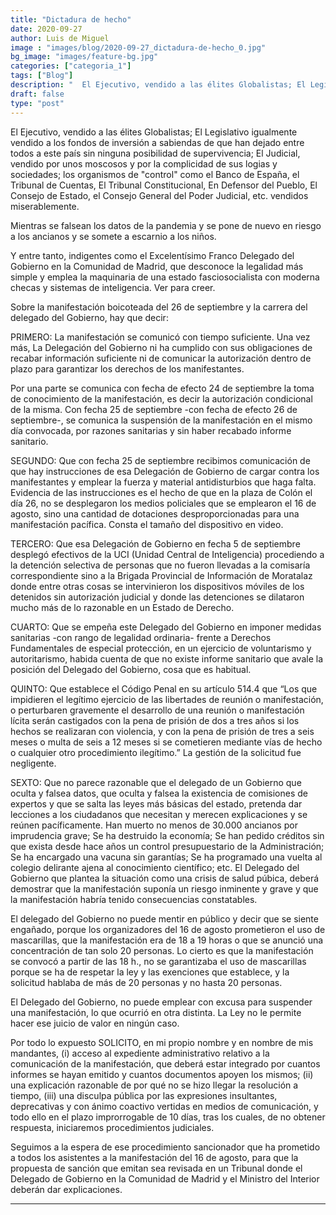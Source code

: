 ```yaml
---
title: "Dictadura de hecho"
date: 2020-09-27
author: Luis de Miguel
image : "images/blog/2020-09-27_dictadura-de-hecho_0.jpg"
bg_image: "images/feature-bg.jpg"
categories: ["categoria_1"]
tags: ["Blog"]
description: "  El Ejecutivo, vendido a las élites Globalistas; El Legislativo igualmente vendido a los fondos de ..."
draft: false
type: "post"
---
```

El Ejecutivo, vendido a las élites Globalistas; El Legislativo igualmente vendido a los fondos de inversión a sabiendas de que han dejado entre todos a este país sin ninguna posibilidad de supervivencia; El Judicial, vendido por unos moscosos y por la complicidad de sus logias y sociedades; los organismos de "control" como el Banco de España, el Tribunal de Cuentas, El Tribunal Constitucional, En Defensor del Pueblo, El Consejo de Estado, el Consejo General del Poder Judicial, etc. vendidos miserablemente.

Mientras se falsean los datos de la pandemia y se pone de nuevo en riesgo a los ancianos y se somete a escarnio a los niños.

Y entre tanto, indigentes como el Excelentísimo Franco  Delegado del Gobierno en la Comunidad de Madrid, que desconoce la legalidad más simple y emplea la maquinaria de una estado fasciosocialista con moderna checas y sistemas de inteligencia. Ver para creer.

Sobre la manifestación boicoteada del 26 de septiembre y la carrera del delegado del Gobierno, hay que decir:

PRIMERO: La manifestación se comunicó con tiempo suficiente. Una vez más, La Delegación del Gobierno ni ha cumplido con sus obligaciones de recabar información suficiente ni de comunicar la autorización dentro de plazo para garantizar los derechos de los manifestantes.

Por una parte se comunica con fecha de efecto 24 de septiembre la toma de conocimiento de la manifestación, es decir la autorización condicional de la misma. Con fecha 25 de septiembre -con fecha de efecto 26 de septiembre-, se comunica la suspensión de la manifestación en el mismo día convocada, por razones sanitarias y sin haber recabado informe sanitario.

SEGUNDO: Que con fecha 25 de septiembre recibimos comunicación de que hay instrucciones de esa Delegación de Gobierno de cargar contra los manifestantes y emplear la fuerza y material antidisturbios que haga falta. Evidencia de las instrucciones es el hecho de que en la plaza de Colón el día 26, no se desplegaron los medios policiales que se emplearon el 16 de agosto, sino una cantidad de dotaciones desproporcionadas para una manifestación pacífica. Consta el tamaño del dispositivo en video.

TERCERO: Que esa Delegación de Gobierno en fecha 5 de septiembre desplegó efectivos de la UCI (Unidad Central de Inteligencia) procediendo a la detención selectiva de personas que no fueron llevadas a la comisaría correspondiente sino a la Brigada Provincial de Información de Moratalaz donde entre otras cosas se intervinieron los dispositivos móviles de los detenidos sin autorización judicial y donde las detenciones se dilataron mucho más de lo razonable en un Estado de Derecho. 

CUARTO: Que se empeña este Delegado del Gobierno en imponer medidas sanitarias -con rango de legalidad ordinaria- frente a Derechos Fundamentales de especial protección, en un ejercicio de voluntarismo y autoritarismo, habida cuenta de que no existe informe sanitario que avale la posición del Delegado del Gobierno, cosa que es habitual.

QUINTO: Que establece el Código Penal en su artículo 514.4 que “Los que impidieren el legítimo ejercicio de las libertades de reunión o manifestación, o perturbaren gravemente el desarrollo de una reunión o manifestación lícita serán castigados con la pena de prisión de dos a tres años si los hechos se realizaran con violencia, y con la pena de prisión de tres a seis meses o multa de seis a 12 meses si se cometieren mediante vías de hecho o cualquier otro procedimiento ilegítimo.” La gestión de la solicitud fue negligente.

SEXTO: Que no parece razonable que el delegado de un Gobierno que oculta y falsea datos, que oculta y falsea la existencia de comisiones de expertos y que se salta las leyes más básicas del estado, pretenda dar lecciones a los ciudadanos que necesitan y merecen explicaciones y se reúnen pacíficamente. Han muerto no menos de 30.000 ancianos por imprudencia grave; Se ha destruido la economía; Se han pedido créditos sin que exista desde hace años un control presupuestario de la Administración; Se ha encargado una vacuna sin garantías; Se ha programado una vuelta al colegio delirante ajena al conocimiento científico; etc. El Delegado del Gobierno que plantea la situación como una crisis de salud púbica, deberá demostrar que la manifestación suponía un riesgo inminente y grave y que la manifestación habría tenido consecuencias constatables. 

El delegado del Gobierno no puede mentir en público y decir que se siente engañado, porque  los organizadores del 16 de agosto prometieron el uso de mascarillas, que la manifestación era de 18 a 19 horas o que se anunció una concentración de tan solo 20 personas. Lo cierto es que la manifestación se convocó a partir de las 18 h., no se garantizaba el uso de mascarillas porque se ha de respetar la ley y las exenciones que establece, y la solicitud hablaba de más de 20 personas y no hasta 20 personas. 

El Delegado del Gobierno, no puede emplear con excusa para suspender una manifestación, lo que ocurrió en otra distinta. La Ley no le permite hacer ese juicio de valor en ningún caso.

Por todo lo expuesto SOLICITO, en mi propio nombre y en nombre de mis mandantes, (i) acceso al expediente administrativo relativo a la comunicación de la manifestación, que deberá estar integrado por cuantos informes se hayan emitido y cuantos documentos apoyen los mismos; (ii) una explicación razonable de por qué no se hizo llegar la resolución a tiempo, (iii) una disculpa pública por las expresiones insultantes, deprecativas y con ánimo coactivo vertidas en medios de comunicación, y todo ello en el plazo improrrogable de 10 días, tras los cuales, de no obtener respuesta, iniciaremos procedimientos judiciales.

Seguimos a la espera de ese procedimiento sancionador que ha prometido a todos los asistentes a la manifestación del 16 de agosto, para que la propuesta de sanción que emitan sea revisada en un Tribunal donde el Delegado de Gobierno en la Comunidad de Madrid y el Ministro del Interior deberán dar explicaciones.



<hr> 



